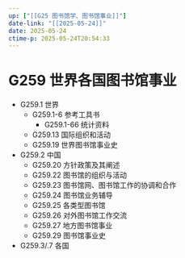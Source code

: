 ```yaml
---
up: ["[[G25 图书馆学、图书馆事业]]"]
date-link: "[[2025-05-24]]"
date: 2025-05-24
ctime-p: 2025-05-24T20:54:33
---
```


# G259 世界各国图书馆事业

- G259.1 世界
	- G259.1-6 参考工具书
		- G259.1-66 统计资料
	- G259.13 国际组织和活动
	- G259.19 世界图书馆事业史
- G259.2 中国
	- G259.20 方针政策及其阐述
	- G259.22 图书馆的组织与活动
	- G259.23 图书馆网、图书馆工作的协调和合作
	- G259.24 图书馆业务辅导
	- G259.25 各类型图书馆
	- G259.26 对外图书馆工作交流
	- G259.27 地方图书馆事业
	- G259.29 图书馆事业史
- G259.3/.7 各国
